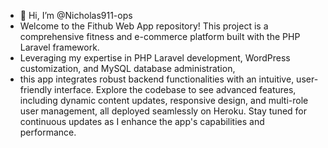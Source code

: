 - 👋 Hi, I’m @Nicholas911-ops
- Welcome to the Fithub Web App repository! This project is a comprehensive fitness and e-commerce platform built with the PHP Laravel framework.
- Leveraging my expertise in PHP Laravel development, WordPress customization, and MySQL database administration,
-  this app integrates robust backend functionalities with an intuitive, user-friendly interface. Explore the codebase to see advanced features, including dynamic content updates, responsive design, and multi-role user management,
  all deployed seamlessly on Heroku. Stay tuned for continuous updates as I enhance the app's capabilities and performance.
